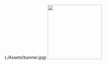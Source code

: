 (./Assets/banner.jpg)
<img height="180em" src="https://github-readme-stats.vercel.app/api?username=Safouene1&show_icons=true&hide_border=true&&count_private=true&include_all_commits=true" />
